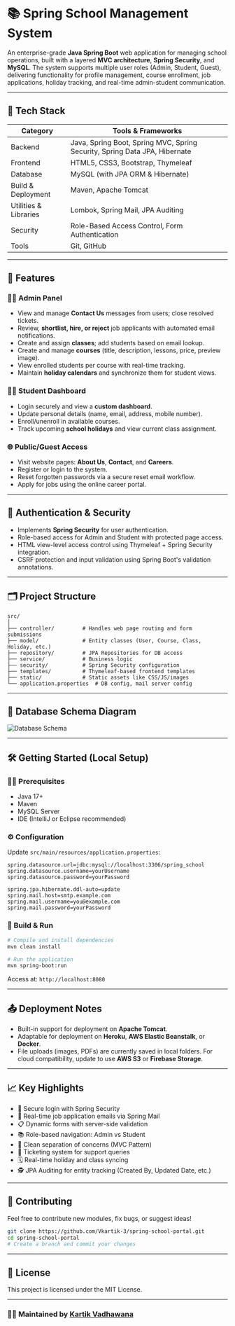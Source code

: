 # 📚 Spring School Management System

An enterprise-grade **Java Spring Boot** web application for managing school operations, built with a layered **MVC architecture**, **Spring Security**, and **MySQL**. The system supports multiple user roles (Admin, Student, Guest), delivering functionality for profile management, course enrollment, job applications, holiday tracking, and real-time admin-student communication.

---

## 🚀 Tech Stack

| Category              | Tools & Frameworks                                                             |
|-----------------------|---------------------------------------------------------------------------------|
| Backend               | Java, Spring Boot, Spring MVC, Spring Security, Spring Data JPA, Hibernate     |
| Frontend              | HTML5, CSS3, Bootstrap, Thymeleaf                                              |
| Database              | MySQL (with JPA ORM & Hibernate)                                               |
| Build & Deployment    | Maven, Apache Tomcat                                                           |
| Utilities & Libraries | Lombok, Spring Mail, JPA Auditing                                              |
| Security              | Role-Based Access Control, Form Authentication                                 |
| Tools                 | Git, GitHub                                                                    |

---

## 🌟 Features

### 👨‍🏫 **Admin Panel**
- View and manage **Contact Us** messages from users; close resolved tickets.
- Review, **shortlist, hire, or reject** job applicants with automated email notifications.
- Create and assign **classes**; add students based on email lookup.
- Create and manage **courses** (title, description, lessons, price, preview image).
- View enrolled students per course with real-time tracking.
- Maintain **holiday calendars** and synchronize them for student views.

### 👨‍🎓 **Student Dashboard**
- Login securely and view a **custom dashboard**.
- Update personal details (name, email, address, mobile number).
- Enroll/unenroll in available courses.
- Track upcoming **school holidays** and view current class assignment.

### 🌐 **Public/Guest Access**
- Visit website pages: **About Us**, **Contact**, and **Careers**.
- Register or login to the system.
- Reset forgotten passwords via a secure reset email workflow.
- Apply for jobs using the online career portal.

---

## 🔐 Authentication & Security

- Implements **Spring Security** for user authentication.
- Role-based access for Admin and Student with protected page access.
- HTML view-level access control using Thymeleaf + Spring Security integration.
- CSRF protection and input validation using Spring Boot's validation annotations.

---

## 🗂️ Project Structure

```
src/
│
├── controller/         # Handles web page routing and form submissions
├── model/              # Entity classes (User, Course, Class, Holiday, etc.)
├── repository/         # JPA Repositories for DB access
├── service/            # Business logic
├── security/           # Spring Security configuration
├── templates/          # Thymeleaf-based frontend templates
├── static/             # Static assets like CSS/JS/images
└── application.properties  # DB config, mail server config
```

---

## 💾 Database Schema Diagram

![Database Schema](https://user-images.githubusercontent.com/33577947/180804066-a2dbb8fb-ad1c-4992-af1b-73b9462402a4.png)

---

## 🛠️ Getting Started (Local Setup)

### 🧑‍💻 Prerequisites

- Java 17+
- Maven
- MySQL Server
- IDE (IntelliJ or Eclipse recommended)

### ⚙️ Configuration

Update `src/main/resources/application.properties`:

```properties
spring.datasource.url=jdbc:mysql://localhost:3306/spring_school
spring.datasource.username=yourUsername
spring.datasource.password=yourPassword

spring.jpa.hibernate.ddl-auto=update
spring.mail.host=smtp.example.com
spring.mail.username=you@example.com
spring.mail.password=yourPassword
```

### 🔧 Build & Run

```bash
# Compile and install dependencies
mvn clean install

# Run the application
mvn spring-boot:run
```

Access at: `http://localhost:8080`

---

## 📤 Deployment Notes

- Built-in support for deployment on **Apache Tomcat**.
- Adaptable for deployment on **Heroku**, **AWS Elastic Beanstalk**, or **Docker**.
- File uploads (images, PDFs) are currently saved in local folders. For cloud compatibility, update to use **AWS S3** or **Firebase Storage**.

---

## 📈 Key Highlights

- 🔐 Secure login with Spring Security
- 📨 Real-time job application emails via Spring Mail
- 📋 Dynamic forms with server-side validation
- 📚 Role-based navigation: Admin vs Student
- 🧠 Clean separation of concerns (MVC Pattern)
- 💬 Ticketing system for support queries
- 🗓️ Real-time holiday and class syncing
- 🕵️ JPA Auditing for entity tracking (Created By, Updated Date, etc.)

---

## 🤝 Contributing

Feel free to contribute new modules, fix bugs, or suggest ideas!

```bash
git clone https://github.com/Vkartik-3/spring-school-portal.git
cd spring-school-portal
# Create a branch and commit your changes
```

---

## 📄 License

This project is licensed under the MIT License.

---

### 👨‍💻 Maintained by [Kartik Vadhawana](https://github.com/Vkartik-3)

